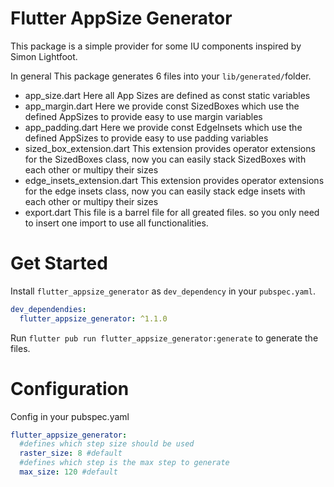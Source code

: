# Flutter AppSize Generator
This package is a simple provider for some IU components inspired by Simon Lightfoot.

In general This package generates 6 files into your `lib/generated/`folder.
- app_size.dart
Here all App Sizes are defined as const static variables
- app_margin.dart
Here we provide const SizedBoxes which use the defined AppSizes to provide easy to use margin variables
- app_padding.dart
Here we provide const EdgeInsets which use the defined AppSizes to provide easy to use padding variables
- sized_box_extension.dart
This extension provides operator extensions for the SizedBoxes class, now you can easily stack SizedBoxes with each other or multipy their sizes
- edge_insets_extension.dart
This extension provides operator extensions for the edge insets class, now you can easily stack edge insets with each other or multipy their sizes
- export.dart
This file is a barrel file for all greated files. so you only need to insert one import to use all functionalities.

# Get Started
Install `flutter_appsize_generator` as `dev_dependency` in your `pubspec.yaml`.

```Yaml
dev_dependendies:
  flutter_appsize_generator: ^1.1.0
```

Run `flutter pub run flutter_appsize_generator:generate` to generate the files.

# Configuration
Config in your pubspec.yaml
```Yaml
flutter_appsize_generator:
  #defines which step size should be used
  raster_size: 8 #default
  #defines which step is the max step to generate
  max_size: 120 #default
```